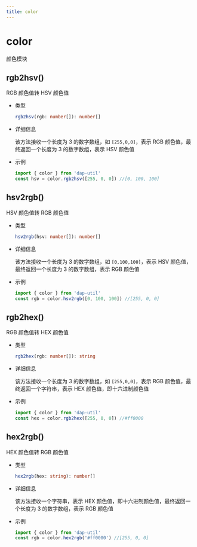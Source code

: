 ```yaml
---
title: color
---
```


# color

颜色模块

## rgb2hsv()

RGB 颜色值转 HSV 颜色值

- 类型

  ```ts
  rgb2hsv(rgb: number[]): number[]
  ```

- 详细信息

  该方法接收一个长度为 3 的数字数组，如 `[255,0,0]`，表示 RGB 颜色值，最终返回一个长度为 3 的数字数组，表示 HSV 颜色值

- 示例

  ```ts
  import { color } from 'dap-util'
  const hsv = color.rgb2hsv([255, 0, 0]) //[0, 100, 100]
  ```

## hsv2rgb()

HSV 颜色值转 RGB 颜色值

- 类型

  ```ts
  hsv2rgb(hsv: number[]): number[]
  ```

- 详细信息

  该方法接收一个长度为 3 的数字数组，如 `[0,100,100]`，表示 HSV 颜色值，最终返回一个长度为 3 的数字数组，表示 RGB 颜色值

- 示例

  ```ts
  import { color } from 'dap-util'
  const rgb = color.hsv2rgb([0, 100, 100]) //[255, 0, 0]
  ```

## rgb2hex()

RGB 颜色值转 HEX 颜色值

- 类型

  ```ts
  rgb2hex(rgb: number[]): string
  ```

- 详细信息

  该方法接收一个长度为 3 的数字数组，如 `[255,0,0]`，表示 RGB 颜色值，最终返回一个字符串，表示 HEX 颜色值，即十六进制颜色值

- 示例

  ```ts
  import { color } from 'dap-util'
  const hex = color.rgb2hex([255, 0, 0]) //#ff0000
  ```

## hex2rgb()

HEX 颜色值转 RGB 颜色值

- 类型

  ```ts
  hex2rgb(hex: string): number[]
  ```

- 详细信息

  该方法接收一个字符串，表示 HEX 颜色值，即十六进制颜色值，最终返回一个长度为 3 的数字数组，表示 RGB 颜色值

- 示例

  ```ts
  import { color } from 'dap-util'
  const rgb = color.hex2rgb('#ff0000') //[255, 0, 0]
  ```
